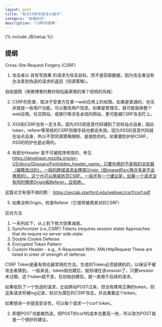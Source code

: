 ```yaml
---
layout: post
title: "有关CSRF的安全小册子"
category: "前端综合"
description: "CSRF的故事"
---
```

{% include JB/setup %}



## 提纲 ##

Cross-Site Request Forgery (CSRF)

1. 攻击者以 具有写效果 的请求为攻击目标，而不是窃取数据，因为攻击者没有办法拿到伪造的请求的返回（同源策略）。

自绘插图（用微博里的教你轻松画表情的某个视频的风格）

2. CSRF的危害，取决于受害方在某一web应用上的权限。如果是普通的，也无非就是一些用户功能，可以篡改用户信息。如果是管理员，就可能毁掉整个web应用。社交网站，或银行等涉及金钱的网站，更可能被CSRF攻击盯上。

3. XSS和CSRF也有一定关系，因为XSS把恶意代码铺到了目标站点自身，因此token，referer等常规的CSRF防御手段也都会失效。因为XSS的恶意代码就在站点自身，所以不受同源策略限制，是很危险的。如果要防护好CSRF，XSS的防护也是必需的。

4. 有部分Header 是不可被程序修改的，参见 https://developer.mozilla.org/en-US/docs/Glossary/Forbidden_header_name，只要你用的不是假的浏览器（被篡改过的）。一般的跨域请求会携带Origin（但image的src等许多是不会携带的）。这个也可以用来防范CSRF。一般还有一个建议是，如果一个请求没有同时携带Origin和Referer，应拒绝。

这篇论文有很不错的图：
https://seclab.stanford.edu/websec/csrf/csrf.pdf

5. 如果没有Origin，检查Referer（它很常被用来对抗CSRF）

应对方法

1. 一系列如下，从上到下依次效果减弱。
1. Synchronizer (i.e.,CSRF) Tokens (requires session state)
Approaches that do require no server side state:
2. Double Cookie Defense
3. Encrypted Token Pattern
4. Custom Header - e.g., X-Requested-With: XMLHttpRequest
These are listed in order of strength of defense.

CSRF Token是最有效也最常用的方法。生成的Token必须是随机的，以保证不被攻击者猜到。
一般来说，token刚创建后，就存储在该sessoin了，只要session未过期，这个token就不变，在初始创建后，就一直用于后续的请求。

如果收到了一个伪造的请求，比如跨站POST过来，但没有携带正确的token，则这条请求将被log记录，标识为潜在的CSRF攻击，并且重置这个token。

如果想进一步提高安全性，可以每个请求一个csrf token。


2. 即便POST也能被伪造，但POST的csrf的成本也要高一些，所以改为POST就是一个很好的建议。

[img_components_in_frameworks]: {{POSTS_IMG_PATH}}/201701/components_in_frameworks.png "前端框架里的组件"


[rscss]: http://rscss.io/ "rscss"
